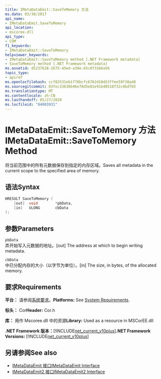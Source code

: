 ```yaml
---
title: IMetaDataEmit::SaveToMemory 方法
ms.date: 03/30/2017
api_name:
- IMetaDataEmit.SaveToMemory
api_location:
- mscoree.dll
api_type:
- COM
f1_keywords:
- IMetaDataEmit::SaveToMemory
helpviewer_keywords:
- IMetaDataEmit::SaveToMemory method [.NET Framework metadata]
- SaveToMemory method [.NET Framework metadata]
ms.assetid: d5237628-2675-45ed-a39e-65c0731b6a56
topic_type:
- apiref
ms.openlocfilehash: ccf82531eb1f78bcfc6762d10d53ffee59f30ad8
ms.sourcegitcommit: 03fec33630b46e78d5e81e91b40518f32c4bd7b5
ms.translationtype: MT
ms.contentlocale: zh-CN
ms.lasthandoff: 05/27/2020
ms.locfileid: "84003931"
---
```

# <a name="imetadataemitsavetomemory-method"></a><span data-ttu-id="77e81-102">IMetaDataEmit::SaveToMemory 方法</span><span class="sxs-lookup"><span data-stu-id="77e81-102">IMetaDataEmit::SaveToMemory Method</span></span>
<span data-ttu-id="77e81-103">将当前范围中的所有元数据保存到指定的内存区域。</span><span class="sxs-lookup"><span data-stu-id="77e81-103">Saves all metadata in the current scope to the specified area of memory.</span></span>  
  
## <a name="syntax"></a><span data-ttu-id="77e81-104">语法</span><span class="sxs-lookup"><span data-stu-id="77e81-104">Syntax</span></span>  
  
```cpp  
HRESULT SaveToMemory (
    [out]  void        *pbData,
    [in]   ULONG       cbData
);  
```  
  
## <a name="parameters"></a><span data-ttu-id="77e81-105">参数</span><span class="sxs-lookup"><span data-stu-id="77e81-105">Parameters</span></span>  
 `pbData`  
 <span data-ttu-id="77e81-106">弄开始写入元数据的地址。</span><span class="sxs-lookup"><span data-stu-id="77e81-106">[out] The address at which to begin writing metadata.</span></span>  
  
 `cbData`  
 <span data-ttu-id="77e81-107">中已分配内存的大小（以字节为单位）。</span><span class="sxs-lookup"><span data-stu-id="77e81-107">[in] The size, in bytes, of the allocated memory.</span></span>  
  
## <a name="requirements"></a><span data-ttu-id="77e81-108">要求</span><span class="sxs-lookup"><span data-stu-id="77e81-108">Requirements</span></span>  
 <span data-ttu-id="77e81-109">**平台：** 请参阅[系统要求](../../get-started/system-requirements.md)。</span><span class="sxs-lookup"><span data-stu-id="77e81-109">**Platforms:** See [System Requirements](../../get-started/system-requirements.md).</span></span>  
  
 <span data-ttu-id="77e81-110">**标头：** Cor</span><span class="sxs-lookup"><span data-stu-id="77e81-110">**Header:** Cor.h</span></span>  
  
 <span data-ttu-id="77e81-111">**库：** 用作 Mscoree.dll 中的资源</span><span class="sxs-lookup"><span data-stu-id="77e81-111">**Library:** Used as a resource in MSCorEE.dll</span></span>  
  
 <span data-ttu-id="77e81-112">**.NET Framework 版本：**[!INCLUDE[net_current_v10plus](../../../../includes/net-current-v10plus-md.md)]</span><span class="sxs-lookup"><span data-stu-id="77e81-112">**.NET Framework Versions:** [!INCLUDE[net_current_v10plus](../../../../includes/net-current-v10plus-md.md)]</span></span>  
  
## <a name="see-also"></a><span data-ttu-id="77e81-113">另请参阅</span><span class="sxs-lookup"><span data-stu-id="77e81-113">See also</span></span>

- [<span data-ttu-id="77e81-114">IMetaDataEmit 接口</span><span class="sxs-lookup"><span data-stu-id="77e81-114">IMetaDataEmit Interface</span></span>](imetadataemit-interface.md)
- [<span data-ttu-id="77e81-115">IMetaDataEmit2 接口</span><span class="sxs-lookup"><span data-stu-id="77e81-115">IMetaDataEmit2 Interface</span></span>](imetadataemit2-interface.md)
